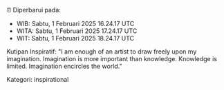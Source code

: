 ⏰ Diperbarui pada:
- WIB: Sabtu, 1 Februari 2025 16.24.17 UTC
- WITA: Sabtu, 1 Februari 2025 17.24.17 UTC
- WIT: Sabtu, 1 Februari 2025 18.24.17 UTC

Kutipan Inspiratif:
"I am enough of an artist to draw freely upon my imagination. Imagination is more important than knowledge. Knowledge is limited. Imagination encircles the world."


Kategori: inspirational

